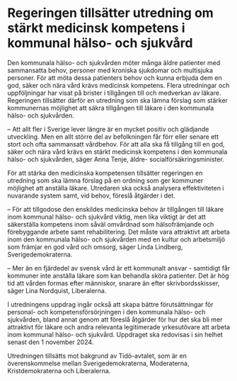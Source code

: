 # Regeringen tillsätter utredning om stärkt medicinsk kompetens i kommunal hälso- och sjukvård

Den kommunala hälso- och sjukvården möter många äldre patienter med sammansatta behov, personer med kroniska sjukdomar och multisjuka personer. För att möta dessa patienters behov och kunna erbjuda dem en god, säker och nära vård krävs medicinsk kompetens. Flera utredningar och uppföljningar har visat på brister i tillgången till och medverkan av läkare. Regeringen tillsätter därför en utredning som ska lämna förslag som stärker kommunernas möjlighet att säkra tillgången till läkare i den kommunala hälso- och sjukvården.

– Att allt fler i Sverige lever längre är en mycket positiv och glädjande utveckling. Men en allt större del av befolkningen får förr eller senare ett stort och ofta sammansatt vårdbehov. För att alla ska få tillgång till en god, säker och nära vård krävs en stärkt medicinsk kompetens i den kommunala hälso- och sjukvården, säger Anna Tenje, äldre- socialförsäkringsminister.

För att stärka den medicinska kompetensen tillsätter regeringen en utredning som ska lämna förslag på en ordning som ger kommuner möjlighet att anställa läkare. Utredaren ska också analysera effektiviteten i nuvarande system samt, vid behov, föreslå åtgärder i det.

– För att tillgodose den enskildes medicinska behov är tillgången till läkare inom kommunal hälso- och sjukvård viktig, men lika viktigt är det att säkerställa kompetens inom såväl omvårdnad som hälsofrämjande och förebyggande arbete samt rehabilitering. Det måste vara attraktivt att arbeta inom den kommunala hälso- och sjukvården med en kultur och arbetsmiljö som främjar en god vård och omsorg, säger Linda Lindberg, Sverigedemokraterna.

– Mer än en fjärdedel av svensk vård är ett kommunalt ansvar - samtidigt får kommuner inte anställa läkare som kan behandla sköra patienter. Det är hög tid att vården formas efter människor, snarare än efter skrivbordsskisser, säger Lina Nordquist, Liberalerna.

I utredningens uppdrag ingår också att skapa bättre förutsättningar för personal- och kompetensförsörjningen i den kommunala hälso- och sjukvården, bland annat genom att föreslå åtgärder för hur det ska bli mer attraktivt för läkare och andra relevanta legitimerade yrkesutövare att arbeta inom kommunal hälso- och sjukvård. Uppdraget ska redovisas i sin helhet senast den 1 november 2024.

Utredningen tillsätts mot bakgrund av Tidö-avtalet, som är en överenskommelse mellan Sverigedemokraterna, Moderaterna, Kristdemokraterna och Liberalerna.
